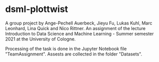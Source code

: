 # dsml-plottwist

A group project by Ange-Pechell Auerbeck, Jieyu Fu, Lukas Kuhl, Marc Leonhard, Lina Quick and Nico Rittner.
An assignment of the lecture Introduction to Data Science and Machine Learning - Summer semester 2021 at the University of Cologne.

Processing of the task is done in the Jupyter Notebook file "TeamAssignment".
Assests are collected in the folder "Datasets".